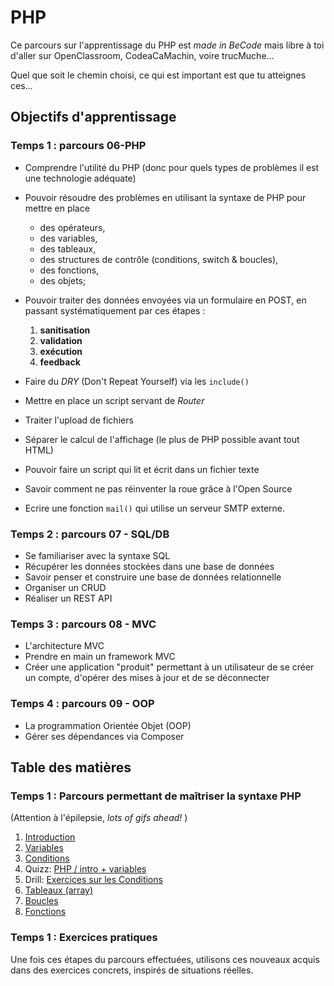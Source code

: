 # PHP

Ce parcours sur l'apprentissage du PHP est _made in BeCode_ mais libre à toi d'aller sur OpenClassroom, CodeaCaMachin, voire trucMuche... 

Quel que soit le chemin choisi, ce qui est important est que tu atteignes ces...
## Objectifs d'apprentissage
### Temps 1 : parcours 06-PHP

- Comprendre l'utilité du PHP (donc pour quels types de problèmes il est une technologie adéquate)
- Pouvoir résoudre des problèmes en utilisant la syntaxe de PHP pour mettre en place 

	- des opérateurs,
	- des variables,
	- des tableaux,
	- des structures de contrôle (conditions, switch & boucles),
	- des fonctions,
	- des objets;

- Pouvoir traiter des données envoyées via un formulaire en POST, en passant systématiquement par ces étapes :

	1. **sanitisation** 
	2. **validation**
	3. **exécution**
	4. **feedback**

- Faire du *DRY* (Don't Repeat Yourself) via les `include()` 
- Mettre en place un script servant de *Router*
- Traiter l'upload de fichiers
- Séparer le calcul de l'affichage (le plus de PHP possible avant tout HTML)
- Pouvoir faire un script qui lit et écrit dans un fichier texte
- Savoir comment ne pas réinventer la roue grâce à l'Open Source
- Ecrire une fonction `mail()` qui utilise un serveur SMTP externe.

### Temps 2 : parcours 07 - SQL/DB
- Se familiariser avec la syntaxe SQL
- Récupérer les données stockées dans une base de données
- Savoir penser et construire une base de données relationnelle
- Organiser un CRUD
- Réaliser un REST API

### Temps 3 : parcours 08 - MVC
- L'architecture MVC
- Prendre en main un framework MVC
- Créer une application "produit" permettant à un utilisateur de se créer un compte, d'opérer des mises à jour et de se déconnecter

### Temps 4 : parcours 09 - OOP
- La programmation Orientée Objet (OOP)
- Gérer ses dépendances via Composer

## Table des matières

### Temps 1 : Parcours permettant de maîtriser la syntaxe PHP
(Attention à l'épilepsie, *lots of gifs ahead!* )

1. [Introduction](php-introduction.md)
2. [Variables](php-variables.md)
3. [Conditions](php-conditions.md)
4. Quizz: [PHP / intro + variables](./php-quizz-1.md)
5. Drill: [Exercices sur les Conditions](php-exercices-conditions.md)
6. [Tableaux (array)](php-array.md)
7. [Boucles](php-boucles.md)
8. [Fonctions](php-fonctions.md)

### Temps 1 : Exercices pratiques
Une fois ces étapes du parcours effectuées, utilisons ces nouveaux acquis dans des exercices concrets, inspirés de situations réelles.

<!--
## Exercices complémentaires

1. Formulaire de contact de la société Hackers Poulette
1. QCM
1. Questionnaire en ligne: Nomophobie ou pas?
1. Pinterest
1. Todolist + json
1. Todolist + SQL-->
